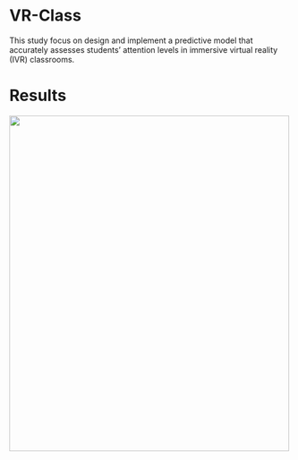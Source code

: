 # VR-Class
This study focus on design and implement a predictive model that accurately assesses students’ attention levels in immersive virtual reality (IVR) classrooms.
# Results
<img src="img_girl.jpg"  width="500" height="600">
